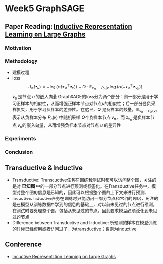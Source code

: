 # Week5 GraphSAGE
## Paper Reading: [Inductive Representation Learning on Large Graphs](https://arxiv.org/pdf/1706.02216.pdf)
### Motivation
### Methodology
- 建模过程
- loss
    $$
    J_{\mathcal{G}}\left(\mathbf{z}_{u}\right)=-\log \left(\sigma\left(\mathbf{z}_{u}^{\top} \mathbf{z}_{v}\right)\right)-Q \cdot \mathbb{E}_{v_{n} \sim P_{n}(v)} \log \left(\sigma\left(-\mathbf{z}_{u}^{\top} \mathbf{z}_{v_{n}}\right)\right)
    $$
    $\mathbf{z}_{u}$ 是节点 $u$ 的嵌入向量
    GraphSAGE的loss分为两个部分：前一部分是用于学习正样本的相似性，从而增强正样本节点对节点$u$的相似性；后一部分是负采样损失，用于学习负样本的差异性。在这里，$Q$ 是负样本的数量，$\mathbb{E}_{v_{n} \sim P_{n}(v)}$ 表示从负样本分布 $P_{n}(v)$ 中随机采样 $Q$个负样本节点 $v_{n}$，而 $\mathbf{z}_{v_{n}}$ 是负样本节点 $v_{n}$的嵌入向量，从而增强负样本节点对节点  $u$ 的差异性
### Experiments
### Conclusion

## Transductive & Inductive 
- Transductive: Transductive任务在训练和测试时都可以访问整个图，关注的是对 **已知图** 中的一部分节点进行预测或标签化。在Transductive任务中，模型对整个图的信息是已知的，因此可以根据整个图的上下文来进行预测。
- Inductive: Inductive任务在训练时只能访问一部分节点和它们的邻居，关注的是在模型从训练数据中学到的信息的基础上，对以前未见过的节点进行预测，在测试时要处理整个图，包括从未见过的节点。因此要求模型必须泛化到未见过的节点
- Difference between Transductive and Inductive: 所预测的样本在模型训练的时候已经使用或者访问过了，为transductive；否则为inductive

## Conference
- [Inductive Representation Learning on Large Graphs](https://arxiv.org/pdf/1706.02216.pdf)

